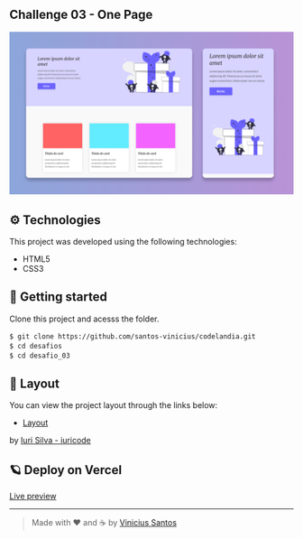 ## Challenge 03 - One Page

![Banner](.github/banner.png)

## ⚙ Technologies

This project was developed using the following technologies:

- HTML5
- CSS3

## 🚀 Getting started

Clone this project and acesss the folder.

```bash
$ git clone https://github.com/santos-vinicius/codelandia.git
$ cd desafios
$ cd desafio_03
```

## 🎨 Layout

You can view the project layout through the links below:

- [Layout](https://www.figma.com/file/Yb9IBH56g7T1hdIyZ3BMNO/Desafios---Codel%C3%A2ndia?node-id=3725%3A2)

by [Iuri Silva - iuricode](https://github.com/iuricode)

## 🪐 Deploy on Vercel

[Live preview](https://desafio03-onepage-eight.vercel.app/)

---

> Made with ❤ and ☕ by [Vinicius Santos](https://github.com/santos-vinicius)
